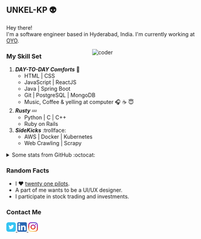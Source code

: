 ## **UNKEL-KP :alien:**
Hey there! <br/>
I'm a software engineer based in Hyderabad, India. 
I'm currently working at [OYO](https://github.com/oyorooms).
<br />


<img src = 'https://github.com/unkel-kp/unkel-kp/blob/master/resources/coder.gif?raw=true' alt = 'coder' width = "55%" height = "30%" align='right'/>

### My Skill Set
1. ***DAY-TO-DAY Comforts*** :cake:
    * HTML | CSS
    * JavaScript | ReactJS
    * Java | Spring Boot
    * Git | PostgreSQL | MongoDB
    * Music, Coffee & yelling at computer :headphones: :coffee: :innocent:
1. ***Rusty*** :zzz:
    * Python | C | C++
    * Ruby on Rails
1. ***SideKicks*** :trollface:
    * AWS | Docker | Kubernetes
    * Web Crawling | Scrapy
    
 <details>
  <summary>Some stats from GitHub :octocat:</summary>
  <br/>
  <p align="left"> <img src="https://github-readme-stats.vercel.app/api?username=unkel-kp&show_icons=true&theme=nord" alt="unkel-kp" />
</details>   

### Random Facts
* I :heart: [twenty one pilots](https://www.youtube.com/channel/UCBQZwaNPFfJ1gZ1fLZpAEGw).
* A part of me wants to be a UI/UX designer.
* I participate in stock trading and investments.

### Contact Me
<a align = "left" href="https://twitter.com/unkel_kp">
  <img alt="Connect on Twitter" width="25px" src="https://github.com/unkel-kp/unkel-kp/blob/master/resources/twitter.svg" />
</a>
<a align = "left" href="https://www.linkedin.com/in/unkel-kp/">
  <img alt="Connect on LinkedIn" width="25px" src="https://github.com/unkel-kp/unkel-kp/blob/master/resources/linkedin.svg" />
</a>
<a align = "left" href="https://www.instagram.com/unkel_kp/">
  <img  alt="Yeah! I've a life beyond tech" width="25px" src="https://github.com/unkel-kp/unkel-kp/blob/master/resources/instagram.svg" />
</a>
